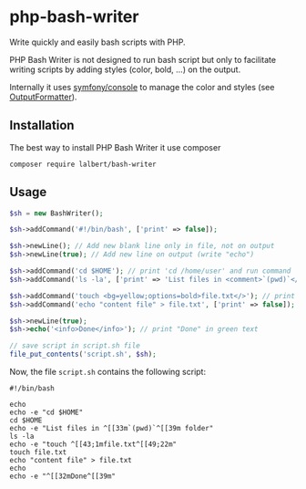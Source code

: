 # php-bash-writer
Write quickly and easily bash scripts with PHP.

PHP Bash Writer is not designed to run bash script but only to facilitate writing scripts by adding styles (color, bold, ...) on the output.

Internally it uses [symfony/console](https://github.com/symfony/console) to manage the color and styles (see [OutputFormatter](https://github.com/symfony/console/blob/master/Formatter/OutputFormatter.php)).

## Installation

The best way to install PHP Bash Writer it use composer

    composer require lalbert/bash-writer
    
## Usage

```php
$sh = new BashWriter();

$sh->addCommand('#!/bin/bash', ['print' => false]);

$sh->newLine(); // Add new blank line only in file, not on output
$sh->newLine(true); // Add new line on output (write "echo")

$sh->addCommand('cd $HOME'); // print 'cd /home/user' and run command
$sh->addCommand('ls -la', ['print' => 'List files in <comment>`(pwd)`</comment> folder']); // print 'List files in `(pwd)` folder' whith result of pwd in yellow, and run command

$sh->addCommand('touch <bg=yellow;options=bold>file.txt</>'); // print 'touch file.txt' with 'file.txt' in yellow and bold, and run 'touch file.txt'
$sh->addCommand('echo "content file" > file.txt', ['print' => false]); // add content in file.txt, shows nothing

$sh->newLine(true);
$sh->echo('<info>Done</info>'); // print "Done" in green text

// save script in script.sh file
file_put_contents('script.sh', $sh);

```

Now, the file `script.sh` contains the following script:

```shell
#!/bin/bash

echo
echo -e "cd $HOME"
cd $HOME
echo -e "List files in ^[[33m`(pwd)`^[[39m folder"
ls -la
echo -e "touch ^[[43;1mfile.txt^[[49;22m"
touch file.txt
echo "content file" > file.txt
echo
echo -e "^[[32mDone^[[39m"
```
